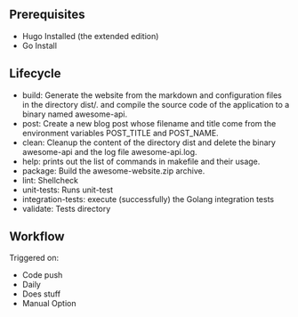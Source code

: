 ## Prerequisites

* Hugo Installed (the extended edition)
* Go Install

## Lifecycle
* build: Generate the website from the markdown and configuration files in the directory dist/. and compile the source code of the application to a binary named awesome-api.
* post: Create a new blog post whose filename and title come from the environment variables POST_TITLE and POST_NAME.
* clean: Cleanup the content of the directory dist and delete the binary awesome-api and the log file awesome-api.log.
* help: prints out the list of commands in makefile and their usage.
* package: Build the awesome-website.zip archive.
* lint: Shellcheck
* unit-tests: Runs unit-test
* integration-tests: execute (successfully) the Golang integration tests
* validate: Tests directory

## Workflow

Triggered on:
* Code push
* Daily
* Does stuff
* Manual Option
